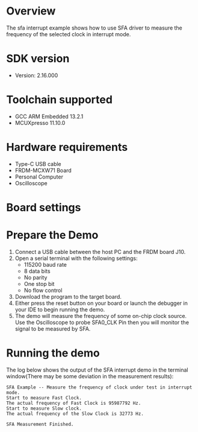 Overview
========

The sfa interrupt example shows how to use SFA driver to measure the frequency of the selected
clock in interrupt mode.

SDK version
===========
- Version: 2.16.000

Toolchain supported
===================
- GCC ARM Embedded  13.2.1
- MCUXpresso  11.10.0

Hardware requirements
=====================
- Type-C USB cable
- FRDM-MCXW71 Board
- Personal Computer
- Oscilloscope

Board settings
==============

Prepare the Demo
================
1.  Connect a USB cable between the host PC and the FRDM board J10.
2.  Open a serial terminal with the following settings:
    - 115200 baud rate
    - 8 data bits
    - No parity
    - One stop bit
    - No flow control
3.  Download the program to the target board.
4.  Either press the reset button on your board or launch the debugger in your IDE to begin running the demo.
5.  The demo will measure the frequency of some on-chip clock source.
    Use the Oscilloscope to probe SFA0_CLK Pin then you will monitor the signal to be measured by SFA.

Running the demo
================
The log below shows the output of the SFA interrupt demo in the terminal window(There may be some deviation in the measurement results):
~~~~~~~~~~~~~~~~~~~~~~~~~~~~~~~~~~~
SFA Example -- Measure the frequency of clock under test in interrupt mode.
Start to measure Fast Clock.
The actual frequency of Fast Clock is 95987792 Hz.
Start to measure Slow clock.
The actual frequency of the Slow Clock is 32773 Hz.

SFA Measurement Finished.

~~~~~~~~~~~~~~~~~~~~~~~~~~~~~~~~~~~
